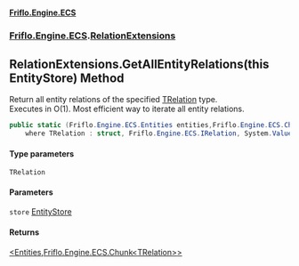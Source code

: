#### [Friflo.Engine.ECS](index.md 'index')
### [Friflo.Engine.ECS](Friflo.Engine.ECS.md 'Friflo.Engine.ECS').[RelationExtensions](RelationExtensions.md 'Friflo.Engine.ECS.RelationExtensions')

## RelationExtensions.GetAllEntityRelations<TRelation>(this EntityStore) Method

Return all entity relations  of the specified [TRelation](RelationExtensions.GetAllEntityRelations_TRelation_(thisEntityStore).md#Friflo.Engine.ECS.RelationExtensions.GetAllEntityRelations_TRelation_(thisFriflo.Engine.ECS.EntityStore).TRelation 'Friflo.Engine.ECS.RelationExtensions.GetAllEntityRelations<TRelation>(this Friflo.Engine.ECS.EntityStore).TRelation') type.<br/>
Executes in O(1).  Most efficient way to iterate all entity relations.

```csharp
public static (Friflo.Engine.ECS.Entities entities,Friflo.Engine.ECS.Chunk<TRelation> relations) GetAllEntityRelations<TRelation>(this Friflo.Engine.ECS.EntityStore store)
    where TRelation : struct, Friflo.Engine.ECS.IRelation, System.ValueType, System.ValueType;
```
#### Type parameters

<a name='Friflo.Engine.ECS.RelationExtensions.GetAllEntityRelations_TRelation_(thisFriflo.Engine.ECS.EntityStore).TRelation'></a>

`TRelation`
#### Parameters

<a name='Friflo.Engine.ECS.RelationExtensions.GetAllEntityRelations_TRelation_(thisFriflo.Engine.ECS.EntityStore).store'></a>

`store` [EntityStore](EntityStore.md 'Friflo.Engine.ECS.EntityStore')

#### Returns
[&lt;](https://docs.microsoft.com/en-us/dotnet/api/System.ValueTuple 'System.ValueTuple')[Entities](Entities.md 'Friflo.Engine.ECS.Entities')[,](https://docs.microsoft.com/en-us/dotnet/api/System.ValueTuple 'System.ValueTuple')[Friflo.Engine.ECS.Chunk&lt;](Chunk_T_.md 'Friflo.Engine.ECS.Chunk<T>')[TRelation](RelationExtensions.GetAllEntityRelations_TRelation_(thisEntityStore).md#Friflo.Engine.ECS.RelationExtensions.GetAllEntityRelations_TRelation_(thisFriflo.Engine.ECS.EntityStore).TRelation 'Friflo.Engine.ECS.RelationExtensions.GetAllEntityRelations<TRelation>(this Friflo.Engine.ECS.EntityStore).TRelation')[&gt;](Chunk_T_.md 'Friflo.Engine.ECS.Chunk<T>')[&gt;](https://docs.microsoft.com/en-us/dotnet/api/System.ValueTuple 'System.ValueTuple')